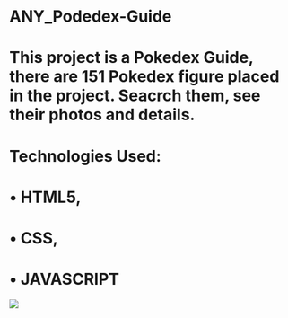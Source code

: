 ﻿# ANY_Podedex-Guide


# This project is a Pokedex Guide, there are 151 Pokedex figure placed in the project. Seacrch them, see their photos and details. 



# Technologies Used: 

# • HTML5, 

# • CSS,

# • JAVASCRIPT




 <img src="https://github.com/ANoyanyasadi/ANY_Podedex-Guide/blob/main/Gif.gif" width="auto">
